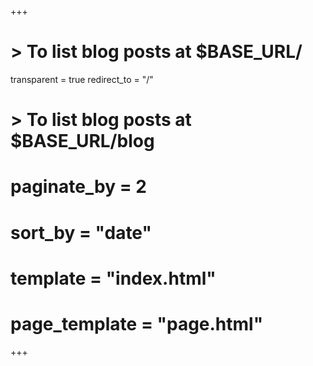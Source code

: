 +++
# > To list blog posts at $BASE_URL/
transparent = true
redirect_to = "/"

# > To list blog posts at $BASE_URL/blog
# paginate_by = 2
# sort_by = "date"
# template = "index.html"
# page_template = "page.html"
+++